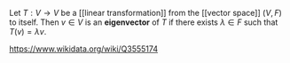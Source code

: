 Let $T:V\to V$ be a [[linear transformation]] from the [[vector space]] $(V,F)$ to itself. Then $v \in V$ is an **eigenvector** of $T$ if there exists $\lambda\in F$ such that $T(v) = \lambda v$.

https://www.wikidata.org/wiki/Q3555174